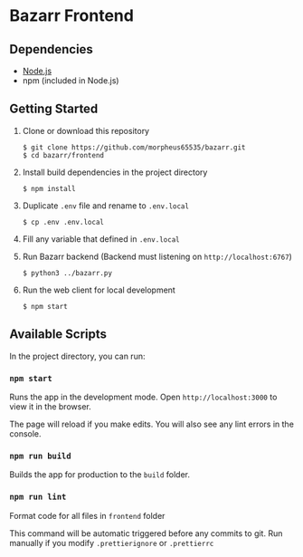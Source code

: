 # Bazarr Frontend

## Dependencies
* [Node.js](https://nodejs.org/)
* npm (included in Node.js)

## Getting Started
1. Clone or download this repository

   ```
   $ git clone https://github.com/morpheus65535/bazarr.git
   $ cd bazarr/frontend
   ```

2. Install build dependencies in the project directory

   ```
   $ npm install
   ```
4. Duplicate `.env` file and rename to `.env.local`

   ```
   $ cp .env .env.local
   ```
6. Fill any variable that defined in `.env.local`
7. Run Bazarr backend (Backend must listening on `http://localhost:6767`)

   ```
   $ python3 ../bazarr.py
   ```
9. Run the web client for local development

   ```
   $ npm start
   ```

## Available Scripts

In the project directory, you can run:

### `npm start`

Runs the app in the development mode.
Open `http://localhost:3000` to view it in the browser.

The page will reload if you make edits.
You will also see any lint errors in the console.

### `npm run build`

Builds the app for production to the `build` folder.

### `npm run lint`

Format code for all files in `frontend` folder

This command will be automatic triggered before any commits to git. Run manually if you modify `.prettierignore` or `.prettierrc`
